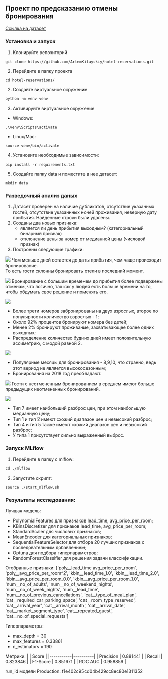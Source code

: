 ## Проект по предсказанию отмены бронирования
[Ссылка на датасет](https://www.kaggle.com/datasets/ahsan81/hotel-reservations-classification-dataset)


### Установка и запуск
1. Клонируйте репозиторий
```
git clone https://github.com/ArtemKitayskiy/hotel-reservations.git
```
2. Перейдите в папку проекта
```
cd hotel-reservations/
```
2. Создайте виртуальное окружение
```
python -m venv venv
```
3. Активируйте виртуальное окружение
- Windows:

```
.\venv\Scripts\activate
```
- Linux/Mac:
```
source venv/bin/activate
```
4. Установите необходимые зависимости:
```
pip install -r requirements.txt
```
5. Создайте папку data и поместите в нее датасет:
```
mkdir data
```

### Разведочный анализ даных
1) Датасет проверен на наличие дубликатов, отсутствие указанных гостей, отсутствие указаннных ночей проживания, неверную дату прибытия. Найденные строки были удалены.
2) Созданы два новых признака: 
    - является ли день прибытия выходным? (категориальный бинарный признак)
    - отклонение цены за номер от медианной цены (числовой признак)
3) Построены следующие графики:

![](eda/lead_time_histplot.png)
Чем меньше дней остается до даты прибытия, чем чаще происходит бронирование.   
То есть гости склонны бронировать отели в последний момент.

![](eda/lead_time_by_booking_status_boxplot.png)
Бронирование с большим временем до прибытия более подвержены отменам, что логично, так как у людей есть больше времени на то, чтобы обдумать свое решение и поменять его.

![](eda/adults_children_nights_barplot.png)
- Более трети номеров забронированы на двух взрослых, второе по популярности количество взрослых - 1;
- Около 92% процентов бронируют номера без детей;
- Менее 2% бронируют проживание, захватывающее более одних выходных;
- Распределение количество будних дней имеет положительную ассиметрию, с модой равной 2.

![](eda/arrival_barplot.png)
- Популярные месяцы для бронирования - 8,9,10, что странно, ведь этот вериод не является высокосезонным;
- Бронирования на 2018 год преобладают.

![](eda/previous_cancellations_by_booking_status_barplot.png)
Гости с неотмененным бронированием в среднем имеют больше предыдущих неотмененных бронирований.

![](eda/avg_price_per_room_by_room_type_boxplot.png)
- Тип 7 имеет наибольший разброс цен, при этом наибольшую медианную цену;
- Тип 1 и тип 2 имеют схожий диапазон цен и невысокий разброс;
- Тип 4 и тип 5 также имеют схожий диапазон цен и невысокий разброс;
- У типа 1 присутствует сильно выраженный выброс.

### Запуск MLflow
1. Перейдите в папку с mlflow:
```
cd ./mlflow
```
2. Запустите скрипт:
```
source ./start_mlflow.sh
```

### Результаты исследования:
Лучшая модель:

- PolynomialFeatures для признаков lead_time, avg_price_per_room;
- KBinsDiscretizer для признаков lead_time, avg_price_per_room;
- StandardScaler для числовых признаков;
- MeanEncoder для категориальных признаков;
- SequentialFeatureSelector для отбора 20 лучших признаков с последовательным добавлением;
- Optuna для подбора гиперпараметров;
- RandomForestClassifier для решения задачи классификации.

Отобранные признаки:
['poly__lead_time avg_price_per_room',
 'poly__avg_price_per_room^2',
 'kbin__lead_time_1.0',
 'kbin__lead_time_2.0',
 'kbin__avg_price_per_room_0.0',
 'kbin__avg_price_per_room_1.0',
 'num__no_of_adults',
 'num__no_of_weekend_nights',
 'num__no_of_week_nights',
 'num__lead_time',
 'num__no_of_previous_cancellations',
 'cat__type_of_meal_plan',
 'cat__required_car_parking_space',
 'cat__room_type_reserved',
 'cat__arrival_year',
 'cat__arrival_month',
 'cat__arrival_date',
 'cat__market_segment_type',
 'cat__repeated_guest',
 'cat__no_of_special_requests']

Гиперпараметры:
- max_depth = 30
- max_features = 0.33861
- n_estimators = 190

Метрики:
|           | Score    |
|-----------|----------|
| Precision | 0.881441 |
| Recall    | 0.823846 |
| F1-Score  | 0.851671 |
| ROC AUC   | 0.958859 |

run_id модели Production:
f1e402c95cd04b429cc8ec80e1311352


